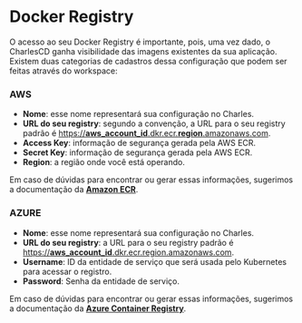 # Docker Registry

O acesso ao seu Docker Registry é importante, pois, uma vez dado, o CharlesCD ganha visibilidade das imagens existentes da sua aplicação. Existem duas categorias de cadastros dessa configuração que podem ser feitas através do workspace:

### AWS

* **Nome**: esse nome representará sua configuração no Charles.
* **URL do seu registry**: segundo a convenção, a URL para o seu registry padrão é [https://**aws\_account\_id**.dkr.ecr.**region**.amazonaws.com](https://aws_account_id.dkr.ecr.region.amazonaws.com).
* **Access Key**: informação de segurança gerada pela AWS ECR.
* **Secret Key**: informação de segurança gerada pela AWS ECR.
* **Region**: a região onde você está operando. 

Em caso de dúvidas para encontrar ou gerar essas informações, sugerimos a documentação da [**Amazon ECR**](https://docs.aws.amazon.com/AmazonECR/latest/userguide/Registries.html).

### AZURE

* **Nome**: esse nome representará sua configuração no Charles.
* **URL do seu registry**: a URL para o seu registry padrão é [https://**aws\_account\_id**.dkr.ecr.region.amazonaws.com](https://aws_account_id.dkr.ecr.region.amazonaws.com).
* **Username**: ID da entidade de serviço que será usada pelo Kubernetes para acessar o registro.
* **Password**: Senha da entidade de serviço.

Em caso de dúvidas para encontrar ou gerar essas informações, sugerimos a documentação da [**Azure Container Registry**](https://docs.microsoft.com/en-us/azure/container-registry/container-registry-concepts).

